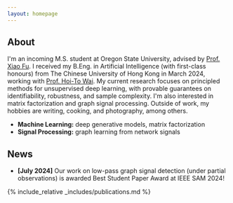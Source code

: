 ```yaml
---
layout: homepage
---
```


## About

I'm an incoming M.S. student at Oregon State University, advised by [Prof. Xiao Fu](https://web.engr.oregonstate.edu/~fuxia). I received my B.Eng. in Artificial Intelligence (with first-class honours) from The Chinese University of Hong Kong in March 2024, working with [Prof. Hoi-To Wai](https://www1.se.cuhk.edu.hk/~htwai). My current research focuses on principled methods for unsupervised deep learning, with provable guarantees on identifiability, robustness, and sample complexity. I'm also interested in matrix factorization and graph signal processing. Outside of work, my hobbies are writing, cooking, and photography, among others.

- **Machine Learning:** deep generative models, matrix factorization
- **Signal Processing:** graph learning from network signals

## News

- **[July 2024]** Our work on low-pass graph signal detection (under partial observations) is awarded Best Student Paper Award at IEEE SAM 2024!

{% include_relative _includes/publications.md %}

<!-- {% include_relative _includes/services.md %} -->

